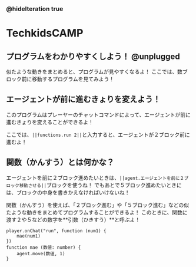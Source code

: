### @hideIteration true
# TechkidsCAMP

## プログラムをわかりやすくしよう！ @unplugged
似たような動きをまとめると、プログラムが見やすくなるよ！
ここでは、数ブロック前に移動するプログラムを見てみよう！

## エージェントが前に進むきょりを変えよう！
このプログラムはプレーヤーのチャットコマンドによって、エージェントが前に進むきょりを変えることができるよ！

ここでは、``||functions.run 2||``と入力すると、エージェントが２ブロック前に進むよ！

## 関数（かんすう）とは何かな？
エージェントを前に２ブロック進めたいときは、``||agent.エージェントを前に２ブロック移動させる||``ブロックを使うね！
でもあとで５ブロック進めたいときには、ブロックの中身を書きかえなければいけないね！

関数（かんすう）を使えば、「２ブロック進む」や「５ブロック進む」などの似たような動きをまとめてプログラムすることができるよ！
このときに、関数に渡す２や５などの数字を**引数（ひきすう）**と呼ぶよ！

```template
player.onChat("run", function (num1) {
    mae(num1)
})
function mae (数値: number) {
    agent.move(数値, 1)
}

```